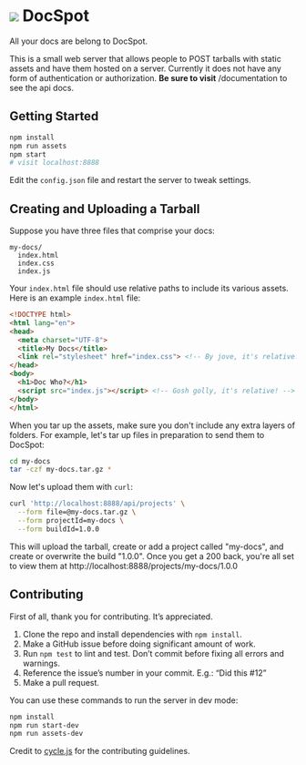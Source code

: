 <h1>
<img src="https://raw.github.com/jondlm/docspot/master/public/img/logo.svg" /> DocSpot
</h1>

All your docs are belong to DocSpot.

This is a small web server that allows people to POST tarballs with static
assets and have them hosted on a server. Currently it does not have any form of
authentication or authorization. **Be sure to visit** /documentation to see the
api docs.

## Getting Started

```bash
npm install
npm run assets
npm start
# visit localhost:8888
```

Edit the `config.json` file and restart the server to tweak settings.

## Creating and Uploading a Tarball

Suppose you have three files that comprise your docs:

```
my-docs/
  index.html
  index.css
  index.js
```

Your `index.html` file should use relative paths to include its various assets.
Here is an example `index.html` file:

```html
<!DOCTYPE html>
<html lang="en">
<head>
  <meta charset="UTF-8">
  <title>My Docs</title>
  <link rel="stylesheet" href="index.css"> <!-- By jove, it's relative! -->
</head>
<body>
  <h1>Doc Who?</h1>
  <script src="index.js"></script> <!-- Gosh golly, it's relative! -->
</body>
</html>
```

When you tar up the assets, make sure you don't include any extra layers of
folders. For example, let's tar up files in preparation to send them to DocSpot:

```bash
cd my-docs
tar -czf my-docs.tar.gz *
```

Now let's upload them with `curl`:

```bash
curl 'http://localhost:8888/api/projects' \
  --form file=@my-docs.tar.gz \
  --form projectId=my-docs \
  --form buildId=1.0.0
```

This will upload the tarball, create or add a project called "my-docs", and
create or overwrite the build "1.0.0". Once you get a 200 back, you're all set
to view them at http://localhost:8888/projects/my-docs/1.0.0

## Contributing

First of all, thank you for contributing. It’s appreciated.

1. Clone the repo and install dependencies with `npm install`.
2. Make a GitHub issue before doing significant amount of work.
3. Run `npm test` to lint and test. Don’t commit before fixing all errors and warnings.
4. Reference the issue’s number in your commit. E.g.: “Did this #12”
5. Make a pull request.

You can use these commands to run the server in dev mode:

```bash
npm install
npm run start-dev
npm run assets-dev
```

Credit to [cycle.js] for the contributing guidelines.

[cycle.js]: https://github.com/cyclejs/cycle-core/blob/master/CONTRIBUTING.md

